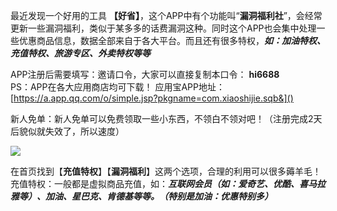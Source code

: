 最近发现一个好用的工具 **【好省】**，这个APP中有个功能叫“**漏洞福利社**”，会经常更新一些漏洞福利，类似于某多多的话费漏洞这种。同时这个APP也会集中处理一些优惠商品信息，数据全部来自于各大平台。而且还有很多特权，***如：加油特权、充值特权、旅游专区、外卖特权等等***
 

APP注册后需要填写：邀请口令，大家可以直接复制本口令： **hi6688**   
PS：APP在各大应用商店均可下载！
应用宝APP地址：[https://a.app.qq.com/o/simple.jsp?pkgname=com.xiaoshijie.sqb&]()


新人免单：新人免单可以免费领取一些小东西，不领白不领对吧！（注册完成2天后貌似就失效了，所以速度）

![](https://tva3.sinaimg.cn/large/be053e8bgy1ge1sqrzj04j20dw06etc3.jpg)


在首页找到【**充值特权**】【**漏洞福利**】这两个选项，合理的利用可以很多薅羊毛！充值特权：一般都是虚拟商品充值，如：***互联网会员（如：爱奇艺、优酷、喜马拉雅等）、加油、星巴克、肯德基等等。（特别是加油：优惠特别多）***
